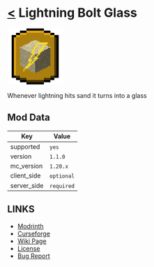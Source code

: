# [<](../README.md) Lightning Bolt Glass

![alt](icon.png)

Whenever lightning hits sand it turns into a glass

## Mod Data

| Key         | Value     |
|-------------|-----------|
| supported   | `yes`     |
| version     | `1.1.0 `  |
| mc_version  | `1.20.x`  |
| client_side | `optional`|
| server_side | `required`|

## LINKS
- [Modrinth](https://modrinth.com/mod/lightning-bolt-glass)
- [Curseforge](https://curseforge.com/minecraft/mc-mods/lightning-bolt-glass)
- [Wiki Page](https://github.com/legopitstop/Fabric/wiki/Lightning_Bolt_Glass)
- [License](https://legopitstop.weebly.com/license.html)
- [Bug Report](https://github.com/legopitstop/Fabric/issues)